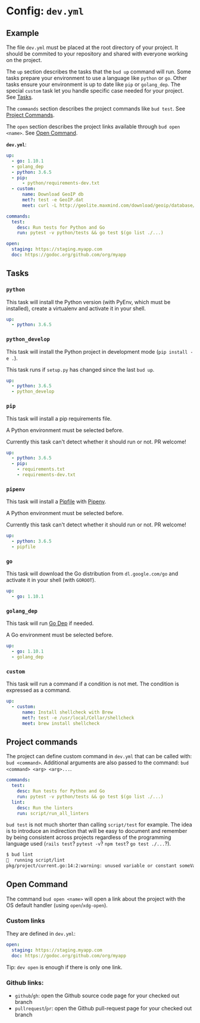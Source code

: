 # Config: `dev.yml`

## Example

The file `dev.yml` must be placed at the root directory of your project.
It should be commited to your repository and shared with everyone working on the project.

The `up` section describes the tasks that the `bud up` command will run.
Some tasks prepare your environment to use a language like `python` or `go`.
Other tasks ensure your environment is up to date like `pip` or `golang_dep`.
The special `custom` task let you handle specific case needed for your project. See [Tasks](#tasks).

The `commands` section describes the project commands like `bud test`. See [Project Commands](#project-commands).

The `open` section describes the project links available through `bud open <name>`. See [Open Command](#open-command).

**`dev.yml`**:
```yaml
up:
  - go: 1.10.1
  - golang_dep
  - python: 3.6.5
  - pip:
      - python/requirements-dev.txt
  - custom:
      name: Download GeoIP db
      met?: test -e GeoIP.dat
      meet: curl -L http://geolite.maxmind.com/download/geoip/database/GeoLiteCountry/GeoIP.dat.gz | gunzip > GeoIP.dat

commands:
  test:
    desc: Run tests for Python and Go
    run: pytest -v python/tests && go test $(go list ./...)

open:
  staging: https://staging.myapp.com
  doc: https://godoc.org/github.com/org/myapp
```

## Tasks

### `python`

This task will install the Python version (with PyEnv, which must be installed), create
a virtualenv and activate it in your shell.

```yaml
up:
  - python: 3.6.5
```

### `python_develop`

This task will install the Python project in development mode (`pip install -e .`).

This task runs if `setup.py` has changed since the last `bud up`.


```yaml
up:
  - python: 3.6.5
  - python_develop
```

### `pip`

This task will install a pip requirements file.

A Python environment must be selected before.

Currently this task can't detect whether it should run or not. PR welcome!

```yaml
up:
  - python: 3.6.5
  - pip:
    - requirements.txt
    - requirements-dev.txt
```

### `pipenv`

This task will install a [Pipfile](https://github.com/pypa/pipfile) with
[Pipenv](https://github.com/pypa/pipenv).

A Python environment must be selected before.

Currently this task can't detect whether it should run or not. PR welcome!

```yaml
up:
  - python: 3.6.5
  - pipfile
```

### `go`

This task will download the Go distribution from `dl.google.com/go` and activate it
in your shell (with `GOROOT`).

```yaml
up:
  - go: 1.10.1
```

### `golang_dep`

This task will run [Go Dep](https://github.com/golang/dep) if needed.

A Go environment must be selected before.

```yaml
up:
  - go: 1.10.1
  - golang_dep
```

### `custom`

This task will run a command if a condition is not met.
The condition is expressed as a command.

```yaml
up:
  - custom:
      name: Install shellcheck with Brew
      met?: test -e /usr/local/Cellar/shellcheck
      meet: brew install shellcheck
```

## Project commands

The project can define custom command in `dev.yml` that can be called with: `bud <command>`. Additional arguments are
also passed to the command: `bud <command> <arg> <arg>...`.

```yaml
commands:
  test:
    desc: Run tests for Python and Go
    run: pytest -v python/tests && go test $(go list ./...)
  lint:
    desc: Run the linters
    run: script/run_all_linters
```

`bud test` is not much shorter than calling `script/test` for example.
The idea is to introduce an indirection that will be easy to document and remember by being consistent across projects
regardless of the programming language used (`rails test`? `pytest -v`? `npm test`? `go test ./...`?).

```bash
$ bud lint
🐼  running script/lint
pkg/project/current.go:14:2:warning: unused variable or constant someVariable declared but not used (varcheck)
```

## Open Command

The command `bud open <name>` will open a link about the project with the OS default handler (using `open`/`xdg-open`).

### Custom links

They are defined in `dev.yml`:
```yaml
open:
  staging: https://staging.myapp.com
  doc: https://godoc.org/github.com/org/myapp
```

Tip: `dev open` is enough if there is only one link.

### Github links:
- `github`/`gh`: open the Github source code page for your checked out branch
- `pullrequest`/`pr`: open the Github pull-request page for your checked out branch
